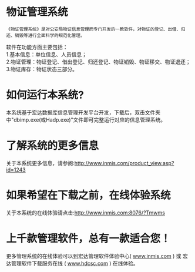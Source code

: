 # 物证管理系统

    《物证管理系统》是对公安局物证信息管理而专门开发的一款软件，对物证的登记、出借、归还、销毁等进行全面科学的规范化管理。 

软件在功能方面主要包括：  
1.基本信息：单位信息、人员信息；  
2.物证管理：物证登记、借出登记、归还登记、物证销毁、物证移交、物证退还；  
3.物证库存：物证状态三部分。  
 
# 如何运行本系统?

本系统基于宏达数据库信息管理开发平台开发，下载后，双击文件夹中"dbimp.exe(或Hadp.exe)"文件即可完整运行对应的信息管理系统。

# 了解系统的更多信息

关于本系统更多信息，请参阅:http://www.inmis.com/product_view.asp?id=1243

# 如果希望在下载之前，在线体验系统

关于本系统的在线体验请点击:http://www.inmis.com:8076/?Tmwms

# 上千款管理软件，总有一款适合您！

更多管理系统的在线体验可以到宏达管理软件体验中心( www.inmis.com ) 或 宏达管理软件下载服务在线 ( www.hdcsc.com ) 在线体验。

